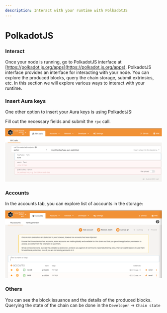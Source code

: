 ```yaml
---
description: Interact with your runtime with PolkadotJS
---
```


# PolkadotJS

### Interact

Once your node is running, go to PolkadotJS interface at [https://polkadot.js.org/apps](https://polkadot.js.org/apps). PolkadotJS interface provides an interface for interacting with your node. You can explore the produced blocks, query the chain storage, submit extrinsics, etc. In this section we will explore various ways to interact with your runtime.

### Insert Aura keys

One other option to insert your Aura keys is using PolkadotJS:

Fill out the necessary fields and submit the `rpc` call.

![Picture 1. Inserting Aura keys](../../.gitbook/assets/screenshot-2021-03-23-at-17.32.55.png)

### Accounts

In the accounts tab, you can explore list of accounts in the storage: 

![Picture 2. Accounts tab](../../.gitbook/assets/screenshot-2021-03-23-at-17.40.28.png)

### Others

You can see the block issuance and the details of the produced blocks. Querying the state of the chain can be done in the `Developer` -> `Chain state`
